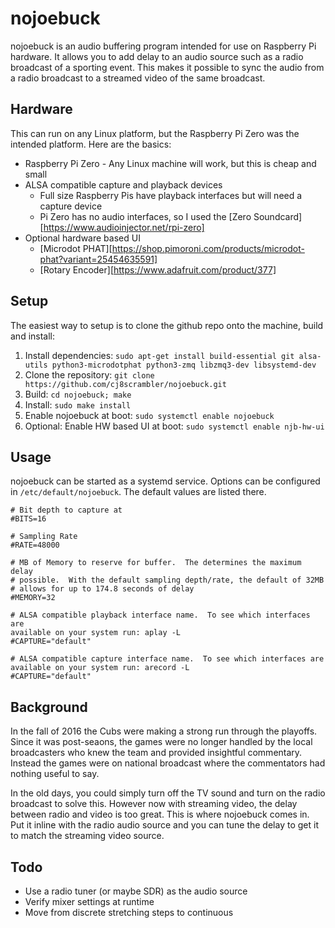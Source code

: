 # nojoebuck

nojoebuck is an audio buffering program intended for use on Raspberry Pi
hardware.  It allows you to add delay to an audio source such as a radio
broadcast of a sporting event.  This makes it possible to sync the audio
from a radio broadcast to a streamed video of the same broadcast.

## Hardware

This can run on any Linux platform, but the Raspberry Pi Zero was the intended
platform.  Here are the basics:
  * Raspberry Pi Zero - Any Linux machine will work, but this is cheap and small
  * ALSA compatible capture and playback devices
    * Full size Raspberry Pis have playback interfaces but will need a capture device
    * Pi Zero has no audio interfaces, so I used the [Zero Soundcard][https://www.audioinjector.net/rpi-zero]
  * Optional hardware based UI
    * [Microdot PHAT][https://shop.pimoroni.com/products/microdot-phat?variant=25454635591]
    * [Rotary Encoder][https://www.adafruit.com/product/377]

## Setup

The easiest way to setup is to clone the github repo onto the machine, build and install:
  1. Install dependencies:  `sudo apt-get install build-essential git alsa-utils python3-microdotphat python3-zmq libzmq3-dev libsystemd-dev`
  1. Clone the repository: `git clone https://github.com/cj8scrambler/nojoebuck.git`
  1. Build: `cd nojoebuck; make`
  1. Install: `sudo make install`
  1. Enable nojoebuck at boot: `sudo systemctl enable nojoebuck`
  1. Optional: Enable HW based UI at boot: `sudo systemctl enable njb-hw-ui`

## Usage

nojoebuck can be started as a systemd service.  Options can be configured in
`/etc/default/nojoebuck`.  The default values are listed there.
```
# Bit depth to capture at
#BITS=16 

# Sampling Rate
#RATE=48000 

# MB of Memory to reserve for buffer.  The determines the maximum delay
# possible.  With the default sampling depth/rate, the default of 32MB
# allows for up to 174.8 seconds of delay
#MEMORY=32 

# ALSA compatible playback interface name.  To see which interfaces are
available on your system run: aplay -L
#CAPTURE="default"

# ALSA compatible capture interface name.  To see which interfaces are
available on your system run: arecord -L
#CAPTURE="default"
```

## Background

In the fall of 2016 the Cubs were making a strong run through the playoffs.
Since it was post-seaons, the games were no longer handled by the local
broadcasters who knew the team and provided insightful commentary.  Instead
the games were on national broadcast where the commentators had nothing useful
to say.

In the old days, you could simply turn off the TV sound and turn on the radio
broadcast to solve this.  However now with streaming video, the delay between
radio and video is too great.  This is where nojoebuck comes in.  Put it inline
with the radio audio source and you can tune the delay to get it to match the
streaming video source.

## Todo
  * Use a radio tuner (or maybe SDR) as the audio source
  * Verify mixer settings at runtime
  * Move from discrete stretching steps to continuous
